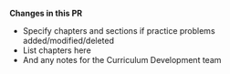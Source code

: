 **Changes in this PR**
- Specify chapters and sections if practice problems added/modified/deleted
- List chapters here
- And any notes for the Curriculum Development team
